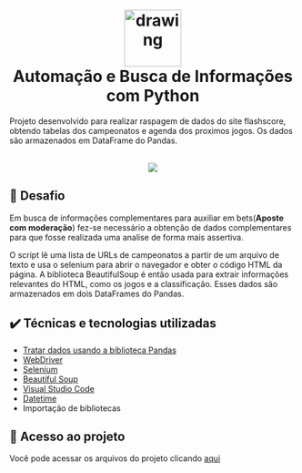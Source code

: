 


<h1 align="center"><img src="https://raw.githubusercontent.com/abrahamcalf/programming-languages-logos/master/src/python/python_256x256.png" alt="drawing" width="100"/> <br>Automação e Busca de Informações com Python </h1>
Projeto desenvolvido para realizar raspagem de dados do site flashscore, obtendo tabelas dos campeonatos e agenda dos proximos jogos. Os dados são armazenados em DataFrame do Pandas.

<p align="center">
   <br>
   <img src="http://img.shields.io/static/v1?label=STATUS&message=CONCLUIDO&color=GREEN&style=for-the-badge"/>
   <br>
</p>

## 💪 Desafio
Em busca de informações complementares para auxiliar em bets(**Aposte com moderação**) fez-se necessário a obtenção de dados complementares para que fosse realizada uma analise de forma mais assertiva. 

O script lê uma lista de URLs de campeonatos a partir de um arquivo de texto e usa o selenium para abrir o navegador e obter o código HTML da página. A biblioteca BeautifulSoup é então usada para extrair informações relevantes do HTML, como os jogos e a classificação. Esses dados são armazenados em dois DataFrames do Pandas.


## ✔️  Técnicas e tecnologias utilizadas
 - [Tratar dados usando a biblioteca Pandas](https://pandas.pydata.org/)
 - [WebDriver](https://www.selenium.dev/documentation/webdriver/)
 - [Selenium](https://www.selenium.dev/documentation/)
 - [Beautiful Soup](https://www.crummy.com/software/BeautifulSoup/bs4/doc/)
 - [Visual Studio Code](https://code.visualstudio.com/)
 - [Datetime](https://docs.python.org/3/library/datetime.html)
 - Importação de bibliotecas


## 📁 Acesso ao projeto
Você pode acessar os arquivos do projeto clicando [aqui](https://github.com/moreira-thiago/web-scraping-tabelas)
